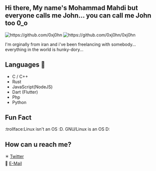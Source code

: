 ## Hi there, My name's Mohammad Mahdi but everyone calls me John... you can call me John too 0_o
<img src="https://github-readme-stats.vercel.app/api/wakatime?username=0xj0hn&theme=tokyonight&hide=html,css,scss,Text,dosini" alt="https://github.com/0xj0hn" href="#"/>
<img src="https://github-readme-stats.vercel.app/api/top-langs/?username=0xj0hn&theme=tokyonight&hide=html,css,scss" alt="https://github.com/0xj0hn/0xj0hn"/>



I'm orginally from iran and i've been freelancing with somebody...
everything in the world is hunky-dory...

## Languages 🔨
- C / C++
- Rust
- JavaScript(NodeJS)
- Dart (Flutter)
- Php
- Python



## Fun Fact
:trollface:Linux isn't an OS :D. GNU/Linux is an OS D:

## How can u reach me?
✴️ [Twitter](https://twitter.com/i_am_j0hn) </br>
📧 [E-Mail](mailto:johnsec@yahoo.com)

